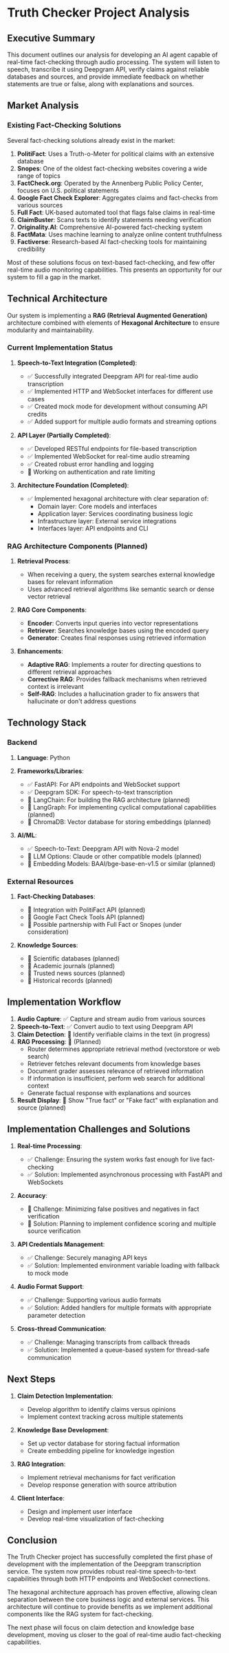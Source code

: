 # Truth Checker Project Analysis

## Executive Summary

This document outlines our analysis for developing an AI agent capable of real-time fact-checking through audio processing. The system will listen to speech, transcribe it using Deepgram API, verify claims against reliable databases and sources, and provide immediate feedback on whether statements are true or false, along with explanations and sources.

## Market Analysis

### Existing Fact-Checking Solutions

Several fact-checking solutions already exist in the market:

1. **PolitiFact**: Uses a Truth-o-Meter for political claims with an extensive database
2. **Snopes**: One of the oldest fact-checking websites covering a wide range of topics
3. **FactCheck.org**: Operated by the Annenberg Public Policy Center, focuses on U.S. political statements
4. **Google Fact Check Explorer**: Aggregates claims and fact-checks from various sources
5. **Full Fact**: UK-based automated tool that flags false claims in real-time
6. **ClaimBuster**: Scans texts to identify statements needing verification
7. **Originality.AI**: Comprehensive AI-powered fact-checking system
8. **FactMata**: Uses machine learning to analyze online content truthfulness
9. **Factiverse**: Research-based AI fact-checking tools for maintaining credibility

Most of these solutions focus on text-based fact-checking, and few offer real-time audio monitoring capabilities. This presents an opportunity for our system to fill a gap in the market.

## Technical Architecture

Our system is implementing a **RAG (Retrieval Augmented Generation)** architecture combined with elements of **Hexagonal Architecture** to ensure modularity and maintainability.

### Current Implementation Status

1. **Speech-to-Text Integration (Completed)**:
   - ✅ Successfully integrated Deepgram API for real-time audio transcription
   - ✅ Implemented HTTP and WebSocket interfaces for different use cases
   - ✅ Created mock mode for development without consuming API credits
   - ✅ Added support for multiple audio formats and streaming options

2. **API Layer (Partially Completed)**:
   - ✅ Developed RESTful endpoints for file-based transcription
   - ✅ Implemented WebSocket for real-time audio streaming
   - ✅ Created robust error handling and logging
   - 🔄 Working on authentication and rate limiting

3. **Architecture Foundation (Completed)**:
   - ✅ Implemented hexagonal architecture with clear separation of:
     - Domain layer: Core models and interfaces
     - Application layer: Services coordinating business logic
     - Infrastructure layer: External service integrations
     - Interfaces layer: API endpoints and CLI

### RAG Architecture Components (Planned)

1. **Retrieval Process**:
   - When receiving a query, the system searches external knowledge bases for relevant information
   - Uses advanced retrieval algorithms like semantic search or dense vector retrieval

2. **RAG Core Components**:
   - **Encoder**: Converts input queries into vector representations
   - **Retriever**: Searches knowledge bases using the encoded query
   - **Generator**: Creates final responses using retrieved information

3. **Enhancements**:
   - **Adaptive RAG**: Implements a router for directing questions to different retrieval approaches
   - **Corrective RAG**: Provides fallback mechanisms when retrieved context is irrelevant
   - **Self-RAG**: Includes a hallucination grader to fix answers that hallucinate or don't address questions

## Technology Stack

### Backend

1. **Language**: Python
2. **Frameworks/Libraries**:
   - ✅ FastAPI: For API endpoints and WebSocket support
   - ✅ Deepgram SDK: For speech-to-text transcription
   - 🔄 LangChain: For building the RAG architecture (planned)
   - 🔄 LangGraph: For implementing cyclical computational capabilities (planned)
   - 🔄 ChromaDB: Vector database for storing embeddings (planned)

3. **AI/ML**:
   - ✅ Speech-to-Text: Deepgram API with Nova-2 model
   - 🔄 LLM Options: Claude or other compatible models (planned)
   - 🔄 Embedding Models: BAAI/bge-base-en-v1.5 or similar (planned)

### External Resources

1. **Fact-Checking Databases**:
   - 🔄 Integration with PolitiFact API (planned)
   - 🔄 Google Fact Check Tools API (planned)
   - 🔄 Possible partnership with Full Fact or Snopes (under consideration)

2. **Knowledge Sources**:
   - 🔄 Scientific databases (planned)
   - 🔄 Academic journals (planned)
   - 🔄 Trusted news sources (planned)
   - 🔄 Historical records (planned)

## Implementation Workflow

1. **Audio Capture**: ✅ Capture and stream audio from various sources
2. **Speech-to-Text**: ✅ Convert audio to text using Deepgram API
3. **Claim Detection**: 🔄 Identify verifiable claims in the text (in progress)
4. **RAG Processing**: 🔄 (Planned)
   - Router determines appropriate retrieval method (vectorstore or web search)
   - Retriever fetches relevant documents from knowledge bases
   - Document grader assesses relevance of retrieved information
   - If information is insufficient, perform web search for additional context
   - Generate factual response with explanations and sources
5. **Result Display**: 🔄 Show "True fact" or "Fake fact" with explanation and source (planned)

## Implementation Challenges and Solutions

1. **Real-time Processing**: 
   - ✅ Challenge: Ensuring the system works fast enough for live fact-checking
   - ✅ Solution: Implemented asynchronous processing with FastAPI and WebSockets

2. **Accuracy**: 
   - 🔄 Challenge: Minimizing false positives and negatives in fact verification
   - 🔄 Solution: Planning to implement confidence scoring and multiple source verification

3. **API Credentials Management**:
   - ✅ Challenge: Securely managing API keys
   - ✅ Solution: Implemented environment variable loading with fallback to mock mode

4. **Audio Format Support**:
   - ✅ Challenge: Supporting various audio formats
   - ✅ Solution: Added handlers for multiple formats with appropriate parameter detection

5. **Cross-thread Communication**:
   - ✅ Challenge: Managing transcripts from callback threads
   - ✅ Solution: Implemented a queue-based system for thread-safe communication

## Next Steps

1. **Claim Detection Implementation**:
   - Develop algorithm to identify claims versus opinions
   - Implement context tracking across multiple statements

2. **Knowledge Base Development**:
   - Set up vector database for storing factual information
   - Create embedding pipeline for knowledge ingestion

3. **RAG Integration**:
   - Implement retrieval mechanisms for fact verification
   - Develop response generation with source attribution

4. **Client Interface**:
   - Design and implement user interface
   - Develop real-time visualization of fact-checking

## Conclusion

The Truth Checker project has successfully completed the first phase of development with the implementation of the Deepgram transcription service. The system now provides robust real-time speech-to-text capabilities through both HTTP endpoints and WebSocket connections.

The hexagonal architecture approach has proven effective, allowing clean separation between the core business logic and external services. This architecture will continue to provide benefits as we implement additional components like the RAG system for fact-checking.

The next phase will focus on claim detection and knowledge base development, moving us closer to the goal of real-time audio fact-checking capabilities. 